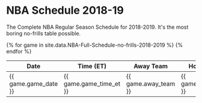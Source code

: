 # NBA Schedule 2018-19
The Complete NBA Regular Season Schedule for 2018-2019.
It's the most boring no-frills table possible.

<table>
  <thead>
    <tr>
      <th class="game_date_header">Date</th>
      <th class="game_time_et_header">Time (ET)</th>
      <th class="away_team_header">Away Team</th>
      <th class="home_team_header">Home Team</th>
    </tr>
  </thead>
{% for game in site.data.NBA-Full-Schedule-no-frills-2018-2019 %}
  <tr>
    <td class="game_date">{{ game.game_date }}</td>
    <td class="game_time_et">{{ game.game_time_et }}</td>
    <td class="away_team">{{ game.away_team }}</td>
    <td class="home_team">{{ game.home_team }}</td>
  </tr>
{% endfor %}
</table>